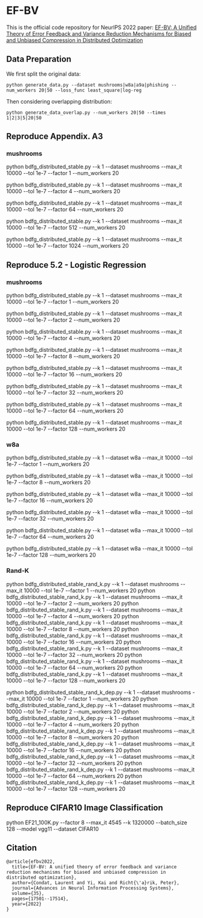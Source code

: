 # EF-BV
This is the official code repository for NeurIPS 2022 paper: [EF-BV: A Unified Theory of Error Feedback and Variance Reduction Mechanisms for Biased and Unbiased Compression in Distributed Optimization](https://arxiv.org/abs/2205.04180)

## Data Preparation
We first split the original data:

```angular2html
python generate_data.py --dataset mushrooms|w8a|a9a|phishing --num_workers 20|50 --loss_func least_square|log-reg
```
 
Then considering overlapping distribution:

```angular2html
python generate_data_overlap.py --num_workers 20|50 --times 1|2|3|5|20|50
```

## Reproduce Appendix. A3
### mushrooms
python bdfg_distributed_stable.py --k 1 --dataset mushrooms --max_it 10000 --tol 1e-7 --factor 1 --num_workers 20

python bdfg_distributed_stable.py --k 1 --dataset mushrooms --max_it 10000 --tol 1e-7 --factor 4 --num_workers 20

python bdfg_distributed_stable.py --k 1 --dataset mushrooms --max_it 10000 --tol 1e-7 --factor 64 --num_workers 20

python bdfg_distributed_stable.py --k 1 --dataset mushrooms --max_it 10000 --tol 1e-7 --factor 512 --num_workers 20

python bdfg_distributed_stable.py --k 1 --dataset mushrooms --max_it 10000 --tol 1e-7 --factor 1024 --num_workers 20

## Reproduce 5.2 - Logistic Regression

### mushrooms
python bdfg_distributed_stable.py --k 1 --dataset mushrooms --max_it 10000 --tol 1e-7 --factor 1 --num_workers 20

python bdfg_distributed_stable.py --k 1 --dataset mushrooms --max_it 10000 --tol 1e-7 --factor 2 --num_workers 20

python bdfg_distributed_stable.py --k 1 --dataset mushrooms --max_it 10000 --tol 1e-7 --factor 4 --num_workers 20

python bdfg_distributed_stable.py --k 1 --dataset mushrooms --max_it 10000 --tol 1e-7 --factor 8 --num_workers 20

python bdfg_distributed_stable.py --k 1 --dataset mushrooms --max_it 10000 --tol 1e-7 --factor 16 --num_workers 20

python bdfg_distributed_stable.py --k 1 --dataset mushrooms --max_it 10000 --tol 1e-7 --factor 32 --num_workers 20

python bdfg_distributed_stable.py --k 1 --dataset mushrooms --max_it 10000 --tol 1e-7 --factor 64 --num_workers 20

python bdfg_distributed_stable.py --k 1 --dataset mushrooms --max_it 10000 --tol 1e-7 --factor 128 --num_workers 20

### w8a
python bdfg_distributed_stable.py --k 1 --dataset w8a --max_it 10000 --tol 1e-7 --factor 1 --num_workers 20

python bdfg_distributed_stable.py --k 1 --dataset w8a --max_it 10000 --tol 1e-7 --factor 8 --num_workers 20

python bdfg_distributed_stable.py --k 1 --dataset w8a --max_it 10000 --tol 1e-7 --factor 16 --num_workers 20

python bdfg_distributed_stable.py --k 1 --dataset w8a --max_it 10000 --tol 1e-7 --factor 32 --num_workers 20

python bdfg_distributed_stable.py --k 1 --dataset w8a --max_it 10000 --tol 1e-7 --factor 64 --num_workers 20

python bdfg_distributed_stable.py --k 1 --dataset w8a --max_it 10000 --tol 1e-7 --factor 128 --num_workers 20

### Rand-K
python bdfg_distributed_stable_rand_k.py --k 1 --dataset mushrooms --max_it 10000 --tol 1e-7 --factor 1 --num_workers 20
python bdfg_distributed_stable_rand_k.py --k 1 --dataset mushrooms --max_it 10000 --tol 1e-7 --factor 2 --num_workers 20
python bdfg_distributed_stable_rand_k.py --k 1 --dataset mushrooms --max_it 10000 --tol 1e-7 --factor 4 --num_workers 20
python bdfg_distributed_stable_rand_k.py --k 1 --dataset mushrooms --max_it 10000 --tol 1e-7 --factor 8 --num_workers 20
python bdfg_distributed_stable_rand_k.py --k 1 --dataset mushrooms --max_it 10000 --tol 1e-7 --factor 16 --num_workers 20
python bdfg_distributed_stable_rand_k.py --k 1 --dataset mushrooms --max_it 10000 --tol 1e-7 --factor 32 --num_workers 20
python bdfg_distributed_stable_rand_k.py --k 1 --dataset mushrooms --max_it 10000 --tol 1e-7 --factor 64 --num_workers 20
python bdfg_distributed_stable_rand_k.py --k 1 --dataset mushrooms --max_it 10000 --tol 1e-7 --factor 128 --num_workers 20

python bdfg_distributed_stable_rand_k_dep.py --k 1 --dataset mushrooms --max_it 10000 --tol 1e-7 --factor 1 --num_workers 20
python bdfg_distributed_stable_rand_k_dep.py --k 1 --dataset mushrooms --max_it 10000 --tol 1e-7 --factor 2 --num_workers 20
python bdfg_distributed_stable_rand_k_dep.py --k 1 --dataset mushrooms --max_it 10000 --tol 1e-7 --factor 4 --num_workers 20
python bdfg_distributed_stable_rand_k_dep.py --k 1 --dataset mushrooms --max_it 10000 --tol 1e-7 --factor 8 --num_workers 20
python bdfg_distributed_stable_rand_k_dep.py --k 1 --dataset mushrooms --max_it 10000 --tol 1e-7 --factor 16 --num_workers 20
python bdfg_distributed_stable_rand_k_dep.py --k 1 --dataset mushrooms --max_it 10000 --tol 1e-7 --factor 32 --num_workers 20
python bdfg_distributed_stable_rand_k_dep.py --k 1 --dataset mushrooms --max_it 10000 --tol 1e-7 --factor 64 --num_workers 20
python bdfg_distributed_stable_rand_k_dep.py --k 1 --dataset mushrooms --max_it 10000 --tol 1e-7 --factor 128 --num_workers 20


## Reproduce CIFAR10 Image Classification
python EF21_100K.py --factor 8 --max_it 4545 --k 1320000 --batch_size 128 --model vgg11 --dataset CIFAR10


## Citation
```
@article{efbv2022,
  title={EF-BV: A unified theory of error feedback and variance reduction mechanisms for biased and unbiased compression in distributed optimization},
  author={Condat, Laurent and Yi, Kai and Richt{\'a}rik, Peter},
  journal={Advances in Neural Information Processing Systems},
  volume={35},
  pages={17501--17514},
  year={2022}
}
```